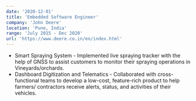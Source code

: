 ```yaml
---
date: '2020-12-01'
title: 'Embedded Software Engineer'
company: 'John Deere'
location: 'Pune, India'
range: 'July 2015 - Dec 2020'
url: 'https://www.deere.co.in/en/index.html'
---
```


* Smart Spraying System - Implemented live spraying tracker with the help of GNSS to assist customers to monitor their spraying operations in Vineyards/orchards. 
* Dashboard Digitization and Telematics - Collaborated with cross-functional teams to develop a low-cost, feature-rich product to help farmers/ contractors receive alerts, status, and activities of their vehicles.
